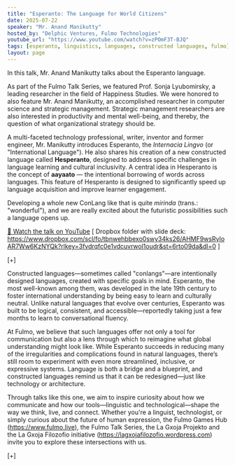 ```yaml
---
title: "Esperanto: The Language for World Citizens"
date: 2025-07-22
speaker: "Mr. Anand Manikutty"
hosted_by: "Delphic Ventures, Fulmo Technologies"
youtube_url: "https://www.youtube.com/watch?v=zPOmF3T-BJQ"
tags: [esperanto, linguistics, languages, constructed languages, fulmo]
layout: page
---
```


In this talk, Mr. Anand Manikutty talks about the Esperanto language.

As part of the Fulmo Talk Series, we featured Prof. Sonja Lyubomirsky, a leading researcher in the field of Happiness Studies. We were honored to also feature Mr. Anand Manikutty, an accomplished researcher in computer science and strategic management. Strategic management researchers are also interested in productivity and mental well-being, and thereby, the question of what organizational strategy should be. 

A multi-faceted technology professional, writer, inventor and former engineer, Mr. Manikutty introduces Esperanto, the *Internacia Lingvo* (or "International Language"). He also shares his creation of a new constructed language called **Hesperanto**, designed to address specific challenges in language learning and cultural inclusivity. A central idea in Hesperanto is the concept of **aayaato** — the intentional borrowing of words across languages. This feature of Hesperanto is designed to significantly speed up language acquisition and improve learner engagement.

Developing a whole new ConLang like that is quite *mirinda* (trans.: "wonderful"), and we are really excited about the futuristic possibilities such a language opens up.

[🎥 Watch the talk on YouTube](https://www.youtube.com/watch?v=zPOmF3T-BJQ)
[ Dropbox folder with slide deck: https://www.dropbox.com/scl/fo/tbnwehbbexo0swy34ks26/AHMF9wsRyloAR7Ww6KzNYQk?rlkey=3fvdrqfc0e1vdcuvrwol1oudr&st=6rto09da&dl=0 ]

[+]

Constructed languages—sometimes called "conlangs"—are intentionally designed languages, created with specific goals in mind. Esperanto, the most well-known among them, was developed in the late 19th century to foster international understanding by being easy to learn and culturally neutral. Unlike natural languages that evolve over centuries, Esperanto was built to be logical, consistent, and accessible—reportedly taking just a few months to learn to conversational fluency.

At Fulmo, we believe that such languages offer not only a tool for communication but also a lens through which to reimagine what global understanding might look like. While Esperanto succeeds in reducing many of the irregularities and complications found in natural languages, there’s still room to experiment with even more streamlined, inclusive, or expressive systems. Language is both a bridge and a blueprint, and constructed languages remind us that it can be redesigned—just like technology or architecture.

Through talks like this one, we aim to inspire curiosity about how we communicate and how our tools—linguistic and technological—shape the way we think, live, and connect. Whether you're a linguist, technologist, or simply curious about the future of human expression, the Fulmo Games Hub (https://www.fulmo.live), the Fulmo Talk Series, the La Gxoja Projekto and the La Gxoja Filozofio initiative (https://lagxojafilozofio.wordpress.com) invite you to explore these intersections with us.

[+]
